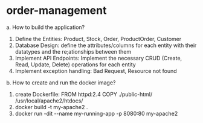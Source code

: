 # order-management


a.	How to build the application?
1) Define the Entities: Product, Stock, Order, ProductOrder, Customer
2) Database Design: define the attributes/columns for each entity with their datatypes and the re;ationships between them
3) Implement API Endpoints: Implement the necessary CRUD (Create, Read, Update, Delete) operations for each entity
4) Implement exception handling: Bad Request, Resource not found


b.	How to create and run the docker image?
1) create Dockerfile: FROM httpd:2.4
                      COPY ./public-html/ /usr/local/apache2/htdocs/
2) docker build -t my-apache2 .
3) docker run -dit --name my-running-app -p 8080:80 my-apache2

